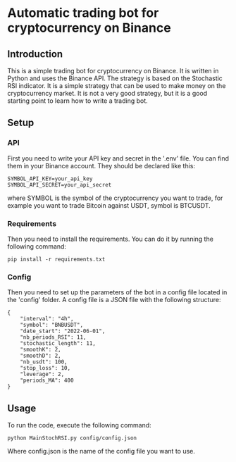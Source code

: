 # Automatic trading bot for cryptocurrency on Binance

## Introduction

This is a simple trading bot for cryptocurrency on Binance. It is written in Python and uses the Binance API. The strategy is based on the Stochastic RSI indicator. It is a simple strategy that can be used to make money on the cryptocurrency market. It is not a very good strategy, but it is a good starting point to learn how to write a trading bot.

## Setup

### API 

First you need to write your API key and secret in the '.env' file. You can find them in your Binance account.
They should be declared like this:

    SYMBOL_API_KEY=your_api_key
    SYMBOL_API_SECRET=your_api_secret

where SYMBOL is the symbol of the cryptocurrency you want to trade, for example you want to trade Bitcoin against USDT, symbol is BTCUSDT.

### Requirements

Then you need to install the requirements. You can do it by running the following command:

    pip install -r requirements.txt

### Config

Then you need to set up the parameters of the bot in a config file located in the 'config' folder. A config file is a JSON file with the following structure:

    {
        "interval": "4h",
        "symbol": "BNBUSDT",
        "date_start": "2022-06-01",
        "nb_periods_RSI": 11,
        "stochastic_length": 11,
        "smoothK": 2,
        "smoothD": 2,
        "nb_usdt": 100,
        "stop_loss": 10,
        "leverage": 2,
        "periods_MA": 400
    }

## Usage

To run the code, execute the following command:

    python MainStochRSI.py config/config.json

Where config.json is the name of the config file you want to use.

